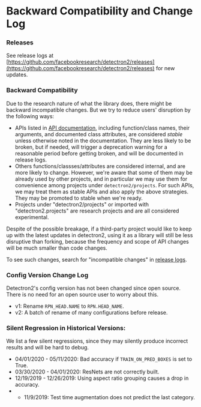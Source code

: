 # Backward Compatibility and Change Log

### Releases
See release logs at
[https://github.com/facebookresearch/detectron2/releases](https://github.com/facebookresearch/detectron2/releases)
for new updates.

### Backward Compatibility

Due to the research nature of what the library does, there might be backward incompatible changes.
But we try to reduce users' disruption by the following ways:
* APIs listed in [API documentation](https://detectron2.readthedocs.io/modules/index.html), including
  function/class names, their arguments, and documented class attributes, are considered *stable* unless
  otherwise noted in the documentation.
  They are less likely to be broken, but if needed, will trigger a deprecation warning for a reasonable period
  before getting broken, and will be documented in release logs.
* Others functions/classses/attributes are considered internal, and are more likely to change.
  However, we're aware that some of them may be already used by other projects, and in particular we may
  use them for convenience among projects under `detectron2/projects`.
  For such APIs, we may treat them as stable APIs and also apply the above strategies.
  They may be promoted to stable when we're ready.
* Projects under "detectron2/projects" or imported with "detectron2.projects" are research projects
  and are all considered experimental.

Despite of the possible breakage, if a third-party project would like to keep up with the latest updates
in detectron2, using it as a library will still be less disruptive than forking, because
the frequency and scope of API changes will be much smaller than code changes.

To see such changes, search for "incompatible changes" in [release logs](https://github.com/facebookresearch/detectron2/releases).

### Config Version Change Log

Detectron2's config version has not been changed since open source.
There is no need for an open source user to worry about this.

* v1: Rename `RPN_HEAD.NAME` to `RPN.HEAD_NAME`.
* v2: A batch of rename of many configurations before release.

### Silent Regression in Historical Versions:

We list a few silent regressions, since they may silently produce incorrect results and will be hard to debug.

* 04/01/2020 - 05/11/2020: Bad accuracy if `TRAIN_ON_PRED_BOXES` is set to True.
* 03/30/2020 - 04/01/2020: ResNets are not correctly built.
* 12/19/2019 - 12/26/2019: Using aspect ratio grouping causes a drop in accuracy.
* - 11/9/2019: Test time augmentation does not predict the last category.
